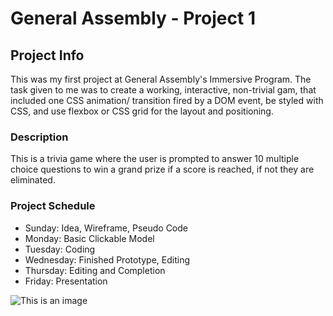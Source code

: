 # General Assembly - Project 1

## Project Info
  This was my first project at General Assembly's Immersive Program. The task given to me was to create a working, interactive, non-trivial gam, that included one CSS animation/ transition fired by a DOM event, be styled with CSS, and use flexbox or CSS grid for the layout and positioning.

### Description 

This is a trivia game where the user is prompted to answer 10 multiple choice questions to win a grand prize if a score is reached, if not they are eliminated. 

### Project Schedule

- Sunday: Idea, Wireframe, Pseudo Code
- Monday: Basic Clickable Model
- Tuesday: Coding 
- Wednesday: Finished Prototype, Editing
- Thursday: Editing and Completion
- Friday: Presentation

![This is an image]()
